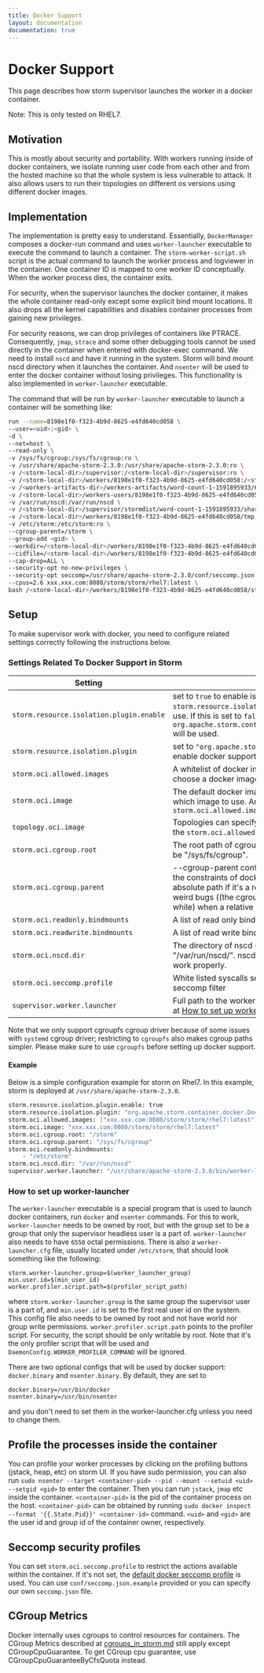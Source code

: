 ```yaml
---
title: Docker Support
layout: documentation
documentation: true
---
```


# Docker Support

This page describes how storm supervisor launches the worker in a docker container. 

Note: This is only tested on RHEL7.

## Motivation

This is mostly about security and portability. With workers running inside of docker containers, we isolate running user code from each other and from the hosted machine so that the whole system is less vulnerable to attack. 
It also allows users to run their topologies on different os versions using different docker images.

## Implementation

The implementation is pretty easy to understand. Essentially, `DockerManager` composes a docker-run command and uses `worker-launcher` executable to execute the command 
to launch a container. The `storm-worker-script.sh` script is the actual command to launch the worker process and logviewer in the container.
One container ID is mapped to one worker ID conceptually. When the worker process dies, the container exits. 

For security, when the supervisor launches the docker container, it makes the whole container read-only except some explicit bind mount locations.
It also drops all the kernel capabilities and disables container processes from gaining new privileges. 

For security reasons, we can drop privileges of containers like PTRACE. Consequently, `jmap`, `strace` and some other debugging tools cannot be used directly in the container when entered with docker-exec command. 
We need to install `nscd` and have it running in the system. Storm will bind mount nscd directory when it launches the container. 
And `nsenter` will be used to enter the docker container without losing privileges. This functionality is also implemented in `worker-launcher` executable.

The command that will be run by `worker-launcher` executable to launch a container will be something like:

```bash
run --name=8198e1f0-f323-4b9d-8625-e4fd640cd058 \
--user=<uid>:<gid> \
-d \
--net=host \
--read-only \
-v /sys/fs/cgroup:/sys/fs/cgroup:ro \
-v /usr/share/apache-storm-2.3.0:/usr/share/apache-storm-2.3.0:ro \
-v /<storm-local-dir>/supervisor:/<storm-local-dir>/supervisor:ro \
-v /<storm-local-dir>/workers/8198e1f0-f323-4b9d-8625-e4fd640cd058:/<storm-local-dir>/workers/8198e1f0-f323-4b9d-8625-e4fd640cd058 \
-v /<workers-artifacts-dir>/workers-artifacts/word-count-1-1591895933/6703:/<workers-artifacts-dir>/workers-artifacts/word-count-1-1591895933/6703 \
-v /<storm-local-dir>/workers-users/8198e1f0-f323-4b9d-8625-e4fd640cd058:/<storm-local-dir>/workers-users/8198e1f0-f323-4b9d-8625-e4fd640cd058 \
-v /var/run/nscd:/var/run/nscd \
-v /<storm-local-dir>/supervisor/stormdist/word-count-1-1591895933/shared_by_topology:/<storm-local-dir>/supervisor/stormdist/word-count-1-1591895933/shared_by_topology \
-v /<storm-local-dir>/workers/8198e1f0-f323-4b9d-8625-e4fd640cd058/tmp:/tmp \
-v /etc/storm:/etc/storm:ro \
--cgroup-parent=/storm \
--group-add <gid> \
--workdir=/<storm-local-dir>/workers/8198e1f0-f323-4b9d-8625-e4fd640cd058 \
--cidfile=/<storm-local-dir>/workers/8198e1f0-f323-4b9d-8625-e4fd640cd058/container.cid \
--cap-drop=ALL \
--security-opt no-new-privileges \
--security-opt seccomp=/usr/share/apache-storm-2.3.0/conf/seccomp.json \
--cpus=2.6 xxx.xxx.com:8080/storm/storm/rhel7:latest \
bash /<storm-local-dir>/workers/8198e1f0-f323-4b9d-8625-e4fd640cd058/storm-worker-script.sh
```


## Setup

To make supervisor work with docker, you need to configure related settings correctly following the instructions below.

### Settings Related To Docker Support in Storm

| Setting                                   | Description                                                                                                                                                                                                                                                                                                                                                                                                                                                                                                                            |
|-------------------------------------------|-------------------------------------------------------------------------------------------------------------------------------------------------------------------------------------------------------------------------------------------------------------------------------------------------------------------------------------------------------------------------------------------------------------------------------------------------------------------------------------------------------------------------------------|
| `storm.resource.isolation.plugin.enable`  | set to `true` to enable isolation plugin. `storm.resource.isolation.plugin` determines which plugin to use. If this is set to `false`, `org.apache.storm.container.DefaultResourceIsolationManager` will be used.                                                                                                                                                                                                                                           |
| `storm.resource.isolation.plugin`         | set to `"org.apache.storm.container.docker.DockerManager"` to enable docker support                                                                                                                                                                                                                                                                                                                                                                                                                              |
| `storm.oci.allowed.images`             | A whitelist of docker images that can be used. Users can only choose a docker image from the list.
| `storm.oci.image`                      | The default docker image to be used if user doesn't specify which image to use. And it must belong to the `storm.oci.allowed.images` 
| `topology.oci.image`                   | Topologies can specify which image to use. It must belong to the `storm.oci.allowed.images` |
| `storm.oci.cgroup.root`                | The root path of cgroup for docker to use. On RHEL7, it should be "/sys/fs/cgroup".
| `storm.oci.cgroup.parent`              | --cgroup-parent config for docker command. It must follow the constraints of docker commands. The path will be made as absolute path if it's a relative path because we saw some weird bugs ((the cgroup memory directory disappears after a while) when a relative path is used.
| `storm.oci.readonly.bindmounts`        | A list of read only bind mounted directories.
| `storm.oci.readwrite.bindmounts`        | A list of read write bind mounted directories.
| `storm.oci.nscd.dir`                   | The directory of nscd (name service cache daemon), e.g. "/var/run/nscd/". nscd must be running so that profiling can work properly.
| `storm.oci.seccomp.profile`            | White listed syscalls seccomp Json file to be used as a seccomp filter
| `supervisor.worker.launcher`              | Full path to the worker-launcher executable. Details explained at [How to set up worker-launcher](#how-to-set-up-worker-launcher)

Note that we only support cgroupfs cgroup driver because of some issues with `systemd` cgroup driver; restricting to `cgroupfs` also makes cgroup paths simpler. Please make sure to use `cgroupfs` before setting up docker support.

#### Example

Below is a simple configuration example for storm on Rhel7. In this example, storm is deployed at `/usr/share/apache-storm-2.3.0`.

```bash
storm.resource.isolation.plugin.enable: true
storm.resource.isolation.plugin: "org.apache.storm.container.docker.DockerManager"
storm.oci.allowed.images: ["xxx.xxx.com:8080/storm/storm/rhel7:latest"]
storm.oci.image: "xxx.xxx.com:8080/storm/storm/rhel7:latest"
storm.oci.cgroup.root: "/storm"
storm.oci.cgroup.parent: "/sys/fs/cgroup"
storm.oci.readonly.bindmounts:
    - "/etc/storm"
storm.oci.nscd.dir: "/var/run/nscd"
supervisor.worker.launcher: "/usr/share/apache-storm-2.3.0/bin/worker-launcher"
```

### How to set up worker-launcher

The `worker-launcher` executable is a special program that is used to launch docker containers, run `docker` and `nsenter` commands.
For this to work, `worker-launcher` needs to be owned by root, but with the group set to be a group that only the supervisor headless user is a part of. 
`worker-launcher` also needs to have `6550` octal permissions. There is also a `worker-launcher.cfg` file, usually located under `/etc/storm`, that should look something like the following:
```
storm.worker-launcher.group=$(worker_launcher_group)
min.user.id=$(min_user_id)
worker.profiler.script.path=$(profiler_script_path)
```
where `storm.worker-launcher.group` is the same group the supervisor user is a part of, and `min.user.id` is set to the first real user id on the system. This config file also needs to be owned by root and not have world nor group write permissions. 
`worker.profiler.script.path` points to the profiler script. For security, the script should be only writable by root. Note that it's the only profiler script that will be used and `DaemonConfig.WORKER_PROFILER_COMMAND` will be ignored.

There are two optional configs that will be used by docker support: `docker.binary` and `nsenter.binary`. By default, they are set to
```
docker.binary=/usr/bin/docker
nsenter.binary=/usr/bin/nsenter
```
and you don't need to set them in the worker-launcher.cfg unless you need to change them.

## Profile the processes inside the container
You can profile your worker processes by clicking on the profiling buttons (jstack, heap, etc) on storm UI.
If you have sudo permission, you can also run `sudo nsenter --target <container-pid> --pid --mount --setuid <uid> --setgid <gid>` to enter the container. 
Then you can run `jstack`, `jmap` etc inside the container. `<container-pid>` is the pid of the container process on the host.
`<container-pid>` can be obtained by running `sudo docker inspect --format '{{.State.Pid}}' <container-id>` command. 
`<uid>` and `<gid>` are the user id and group id of the container owner, respectively.

## Seccomp security profiles

You can set `storm.oci.seccomp.profile` to restrict the actions available within the container. If it's not set, the [default docker seccomp profile](https://github.com/moby/moby/blob/master/profiles/seccomp/default.json)
is used. You can use `conf/seccomp.json.example` provided or you can specify our own `seccomp.json` file.

## CGroup Metrics

Docker internally uses cgroups to control resources for containers. The CGroup Metrics described at [cgroups_in_storm.md](cgroups_in_storm.md#CGroup-Metrics) still apply except CGroupCpuGuarantee. To get CGroup cpu guarantee, use CGroupCpuGuaranteeByCfsQuota instead.